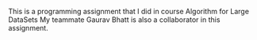 This is a programming assignment that I did in course Algorithm for Large DataSets My teammate Gaurav Bhatt is also a collaborator in this assignment.
